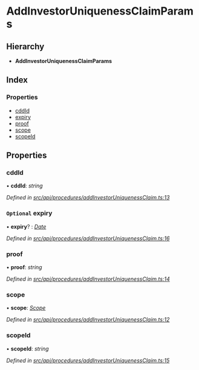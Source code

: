 # AddInvestorUniquenessClaimParams

## Hierarchy

* **AddInvestorUniquenessClaimParams**

## Index

### Properties

* [cddId](addinvestoruniquenessclaimparams.md#cddid)
* [expiry](addinvestoruniquenessclaimparams.md#optional-expiry)
* [proof](addinvestoruniquenessclaimparams.md#proof)
* [scope](addinvestoruniquenessclaimparams.md#scope)
* [scopeId](addinvestoruniquenessclaimparams.md#scopeid)

## Properties

### cddId

• **cddId**: _string_

_Defined in_ [_src/api/procedures/addInvestorUniquenessClaim.ts:13_](https://github.com/PolymathNetwork/polymesh-sdk/blob/a0872cf4/src/api/procedures/addInvestorUniquenessClaim.ts#L13)

### `Optional` expiry

• **expiry**? : [_Date_](../enums/transactionargumenttype.md#date)

_Defined in_ [_src/api/procedures/addInvestorUniquenessClaim.ts:16_](https://github.com/PolymathNetwork/polymesh-sdk/blob/a0872cf4/src/api/procedures/addInvestorUniquenessClaim.ts#L16)

### proof

• **proof**: _string_

_Defined in_ [_src/api/procedures/addInvestorUniquenessClaim.ts:14_](https://github.com/PolymathNetwork/polymesh-sdk/blob/a0872cf4/src/api/procedures/addInvestorUniquenessClaim.ts#L14)

### scope

• **scope**: [_Scope_](scope.md)

_Defined in_ [_src/api/procedures/addInvestorUniquenessClaim.ts:12_](https://github.com/PolymathNetwork/polymesh-sdk/blob/a0872cf4/src/api/procedures/addInvestorUniquenessClaim.ts#L12)

### scopeId

• **scopeId**: _string_

_Defined in_ [_src/api/procedures/addInvestorUniquenessClaim.ts:15_](https://github.com/PolymathNetwork/polymesh-sdk/blob/a0872cf4/src/api/procedures/addInvestorUniquenessClaim.ts#L15)

